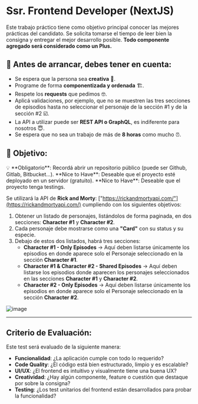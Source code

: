 # Ssr. Frontend Developer (NextJS)

Este trabajo práctico tiene como objetivo principal conocer las mejores prácticas del candidato. Se solicita tomarse el tiempo de leer bien la consigna y entregar el mejor desarrollo posible. **Todo componente agregado será considerado como un Plus.**

## 🤔 Antes de arrancar, debes tener en cuenta:
- Se espera que la persona sea **creativa** 🎨.
- Programe de forma **componentizada y ordenada** 🏗️.
- Respete los **requests** que pedimos 🤓.
- Aplicá validaciones, por ejemplo, que no se muestren las tres secciones de episodios hasta no seleccionar el personaje de la sección #1 y de la sección #2 ☑️.
- La API a utilizar puede ser **REST API o GraphQL**, es indiferente para nosotros 😇.
- Se espera que no sea un trabajo de más de **8 horas** como mucho ⏰.

## 🎯 Objetivo:
<aside>
💡 **Obligatorio**: Recordá abrir un repositorio público (puede ser Github, Gitlab, Bitbucket…).  
**Nice to Have**: Deseable que el proyecto esté deployado en un servidor (gratuito).  
**Nice to Have**: Deseable que el proyecto tenga testings.
</aside>

Se utilizará la API de **Rick and Morty**: ["https://rickandmortyapi.com/"](https://rickandmortyapi.com/) cumpliendo con los siguientes objetivos:

1. Obtener un listado de personajes, listándolos de forma paginada, en dos secciones: **Character #1** y **Character #2**.
2. Cada personaje debe mostrarse como una **"Card"** con su status y su especie.
3. Debajo de estos dos listados, habrá tres secciones:
   - **Character #1 - Only Episodes** → Aquí deben listarse únicamente los episodios en donde aparece solo el Personaje seleccionado en la sección **Character #1**.
   - **Character #1 & Character #2 - Shared Episodes** → Aquí deben listarse los episodios donde aparecen los personajes seleccionados en las secciones **Character #1** y **Character #2**.
   - **Character #2 - Only Episodes** → Aquí deben listarse únicamente los episodios en donde aparece solo el Personaje seleccionado en la sección **Character #2**.

![image](https://github.com/user-attachments/assets/c4808f4f-0e99-458f-b71a-927ecfe909b3)


---

## Criterio de Evaluación:

Este test será evaluado de la siguiente manera:

- **Funcionalidad**: ¿La aplicación cumple con todo lo requerido?
- **Code Quality**: ¿El código está bien estructurado, limpio y es escalable?
- **UI/UX**: ¿El frontend es intuitivo y visualmente tiene una buena UX?
- **Creatividad**: ¿Hay algún componente, feature o cuestión que destaque por sobre la consigna?
- **Testing**: ¿Los test unitarios del frontend están desarrollados para probar la funcionalidad?
